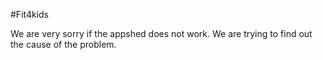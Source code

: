 #Fit4kids

We are very sorry if the appshed does not work. We are trying to find out the cause of the problem. 
